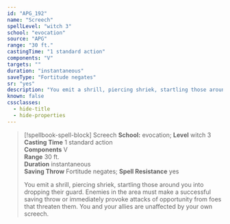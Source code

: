 ```yaml
---
id: "APG_192"
name: "Screech"
spellLevel: "witch 3"
school: "evocation"
source: "APG"
range: "30 ft."
castingTime: "1 standard action"
components: "V"
targets: ""
duration: "instantaneous"
saveType: "Fortitude negates"
sr: "yes"
description: "You emit a shrill, piercing shriek, startling those around you into dropping their guard. Enemies in the area must make a successful saving throw or immediately provoke attacks of opportunity from foes that threaten them. You and your allies are unaffected by your own screech."
known: false
cssclasses:
  - hide-title
  - hide-properties
---
```


> [!spellbook-spell-block] Screech
> **School:** evocation; **Level** witch 3
> **Casting Time** 1 standard action  
> **Components** V  
> **Range** 30 ft.  
> **Duration** instantaneous  
> **Saving Throw** Fortitude negates; **Spell Resistance** yes
> 
> You emit a shrill, piercing shriek, startling those around you into dropping their guard. Enemies in the area must make a successful saving throw or immediately provoke attacks of opportunity from foes that threaten them. You and your allies are unaffected by your own screech.